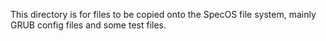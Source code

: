 This directory is for files to be copied onto the SpecOS file system, mainly GRUB config files and some test files.
